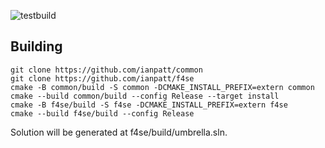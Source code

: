 ![testbuild](https://github.com/ianpatt/f4se/workflows/testbuild/badge.svg)

## Building

```
git clone https://github.com/ianpatt/common
git clone https://github.com/ianpatt/f4se
cmake -B common/build -S common -DCMAKE_INSTALL_PREFIX=extern common
cmake --build common/build --config Release --target install
cmake -B f4se/build -S f4se -DCMAKE_INSTALL_PREFIX=extern f4se
cmake --build f4se/build --config Release
```
Solution will be generated at f4se/build/umbrella.sln.
